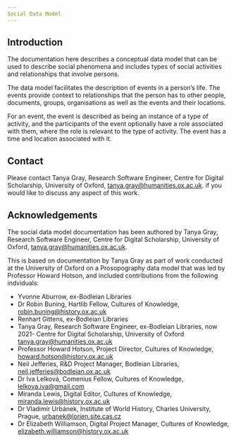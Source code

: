 ```yaml
---
Social Data Model
---
```


## Introduction

The documentation here describes a conceptual data model that can be used to describe social phenomena and includes types of social activities and relationships that involve persons.

The data model facilitates the description of events in a person’s life. The events provide context to relationships that the person has to other people, documents, groups, organisations as well as the events and their locations.

For an event, the event is described as being an instance of a type of activity, and the participants of the event optionally have a role associated with them, where the role is relevant to the type of activity. The event has a time and location associated with it.

## Contact 

Please contact Tanya Gray, Research Software Engineer, Centre for Digital Scholarship, University of Oxford, tanya.gray@humanities.ox.ac.uk. if you would like to discuss any aspect of this work.


## Acknowledgements

The social data model documentation has been authored by Tanya Gray, Research Software Engineer, Centre for Digital Scholarship, University of Oxford, tanya.gray@humanities.ox.ac.uk.

This is based on documentation by Tanya Gray as part of work conducted at the University of Oxford on a Prosopography data model that was led by Professor Howard Hotson, and included contributions from the following indviduals:

* Yvonne Aburrow, ex-Bodleian Libraries 
* Dr Robin Buning, Hartlib  Fellow, Cultures of Knowledge, robin.buning@history.ox.ac.uk  
* Renhart Gittens, ex-Bodleian Libraries 
* Tanya Gray, Research Software Engineer, ex-Bodleian Libraries, now 2021- Centre for Digital Scholarship, University of Oxford tanya.gray@humanities.ox.ac.uk
* Professor Howard Hotson, Project Director, Cultures of Knowledge, howard.hotson@history.ox.ac.uk 
* Neil Jefferies, R&D Project Manager, Bodleian Libraries, neil.jefferies@bodleian.ox.ac.uk 
* Dr Iva Lelková, Comenius Fellow, Cultures of Knowledge, lelkova.iva@gmail.com 
* Miranda Lewis, Digital Editor, Cultures of Knowledge, miranda.lewis@history.ox.ac.uk 
* Dr Vladimír Urbánek, Institute of World History, Charles University, Prague, urbanek@lorien.site.cas.cz 
* Dr Elizabeth Williamson, Digital Project Manager, Cultures of Knowledge, elizabeth.williamson@history.ox.ac.uk 
